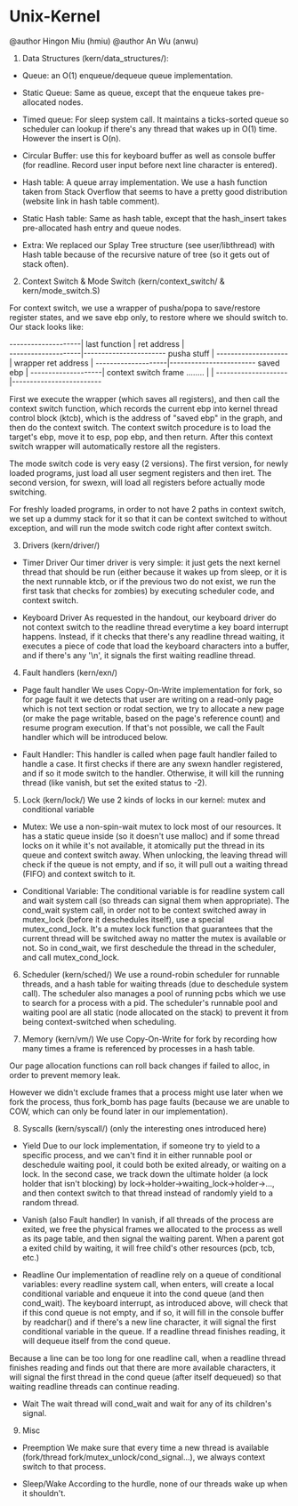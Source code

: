 # Unix-Kernel

@author Hingon Miu (hmiu)
@author An Wu (anwu)

1. Data Structures (kern/data_structures/):

- Queue: an O(1) enqueue/dequeue queue implementation.

- Static Queue: Same as queue, except that the enqueue takes pre-allocated nodes.

- Timed queue: For sleep system call. It maintains a ticks-sorted queue so scheduler can lookup if there's any thread that wakes up in O(1) time. However the insert is O(n).

- Circular Buffer: use this for keyboard buffer as well as console buffer (for readline. Record user input before next line character is entered).

- Hash table: A queue array implementation. We use a hash function taken from Stack Overflow that seems to have a pretty good distribution (website link in hash table comment).

- Static Hash table: Same as hash table, except that the hash_insert takes pre-allocated hash entry and queue nodes.

- Extra: We replaced our Splay Tree structure (see user/libthread) with Hash table because of the recursive nature of tree (so it gets out of stack often).


2. Context Switch & Mode Switch (kern/context_switch/ & kern/mode_switch.S)

For context switch, we use a wrapper of pusha/popa to save/restore register states, and we save ebp only, to restore where we should switch to. Our stack looks like:

--------------------|
  last function     |
   ret address      |  
--------------------|-----------------------
    pusha stuff     |
--------------------|       wrapper
    ret address     |
--------------------|------------------------
    saved ebp       |
--------------------|   context switch frame
    ........        |
                    |
--------------------|-------------------------

First we execute the wrapper (which saves all registers), and then call the context switch function, which records the current ebp into kernel thread control block (ktcb), which is the address of "saved ebp" in the graph, and then do the context switch.
The context switch procedure is to load the target's ebp, move it to esp, pop ebp, and then return. After this context switch wrapper will automatically restore all the registers.

The mode switch code is very easy (2 versions). The first version, for newly loaded programs, just load all user segment registers and then iret. The second version, for swexn, will load all registers before actually mode switching.

For freshly loaded programs, in order to not have 2 paths in context switch, we set up a dummy stack for it so that it can be context switched to without exception, and will run the mode switch code right after context switch.


3. Drivers (kern/driver/)

- Timer Driver
Our timer driver is very simple: it just gets the next kernel thread that should be run (either because it wakes up from sleep, or it is the next runnable ktcb, or if the previous two do not exist, we run the first task that checks for zombies) by executing scheduler code, and context switch.

- Keyboard Driver
As requested in the handout, our keyboard driver do not context switch to the readline thread everytime a key board interrupt happens. Instead, if it checks that there's any readline thread waiting, it executes a piece of code that load the keyboard characters into a buffer, and if there's any '\n', it signals the first waiting readline thread.


4. Fault handlers (kern/exn/)

- Page fault handler
We uses Copy-On-Write implementation for fork, so for page fault it we detects that user are writing on a read-only page which is not text section or rodat section, we try to allocate a new page (or make the page writable, based on the page's reference count) and resume program execution. If that's not possible, we call the Fault handler which will be introduced below.

- Fault Handler:
This handler is called when page fault handler failed to handle a case. It first checks if there are any swexn handler registered, and if so it mode switch to the handler. Otherwise, it will kill the running thread (like vanish, but set the exited status to -2).


5. Lock (kern/lock/)
We use 2 kinds of locks in our kernel: mutex and conditional variable

- Mutex:
We use a non-spin-wait mutex to lock most of our resources. It has a static queue inside (so it doesn't use malloc) and if some thread locks on it while it's not available, it atomically put the thread in its queue and context switch away. When unlocking, the leaving thread will check if the queue is not empty, and if so, it will pull out a waiting thread (FIFO) and context switch to it.

- Conditional Variable:
The conditional variable is for readline system call and wait system call (so threads can signal them when appropriate).
The cond_wait system call, in order not to be context switched away in mutex_lock (before it deschedules itself), use a special mutex_cond_lock. It's a mutex lock function that guarantees that the current thread will be switched away no matter the mutex is available or not. So in cond_wait, we first deschedule the thread in the scheduler, and call mutex_cond_lock.


6. Scheduler (kern/sched/)
We use a round-robin scheduler for runnable threads, and a hash table for waiting threads (due to deschedule system call). The scheduler also manages a pool of running pcbs which we use to search for a process with a pid.
The scheduler's runnable pool and waiting pool are all static (node allocated on the stack) to prevent it from being context-switched when scheduling.


7. Memory (kern/vm/)
We use Copy-On-Write for fork by recording how many times a frame is referenced by processes in a hash table. 

Our page allocation functions can roll back changes if failed to alloc, in order to prevent memory leak.

However we didn't exclude frames that a process might use later when we fork the process, thus fork_bomb has page faults (because we are unable to COW, which can only be found later in our implementation). 


8. Syscalls (kern/syscall/)
(only the interesting ones introduced here)

- Yield
Due to our lock implementation, if someone try to yield to a specific process, and we can't find it in either runnable pool or deschedule waiting pool, it could both be exited already, or waiting on a lock. In the second case, we track down the ultimate holder (a lock holder that isn't blocking) by lock->holder->waiting_lock->holder->..., and then context switch to that thread instead of randomly yield to a random thread.

- Vanish (also Fault handler)
In vanish, if all threads of the process are exited, we free the physical frames we allocated to the process as well as its page table, and then signal the waiting parent. When a parent got a exited child by waiting, it will free child's other resources (pcb, tcb, etc.)

- Readline
Our implementation of readline rely on a queue of conditional variables: every readline system call, when enters, will create a local conditional variable and enqueue it into the cond queue (and then cond_wait). The keyboard interrupt, as introduced above, will check that if this cond queue is not empty, and if so, it will fill in the console buffer by readchar() and if there's a new line character, it will signal the first conditional variable in the queue. If a readline thread finishes reading, it will dequeue itself from the cond queue.

Because a line can be too long for one readline call, when a readline thread finishes reading and finds out that there are more available characters, it will signal the first thread in the cond queue (after itself dequeued) so that waiting readline threads can continue reading.

- Wait
The wait thread will cond_wait and wait for any of its children's signal.


9. Misc
- Preemption
We make sure that every time a new thread is available (fork/thread fork/mutex_unlock/cond_signal...), we always context switch to that process.

- Sleep/Wake
According to the hurdle, none of our threads wake up when it shouldn't.
